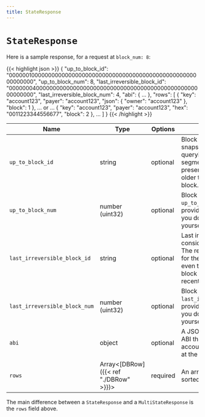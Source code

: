```yaml
---
title: StateResponse
---
```


# `StateResponse`

Here is a sample response, for a request at `block_num: 8`:

{{< highlight json >}}
{
  "up_to_block_id": "0000001000000000000000000000000000000000000000000000000000000000",
  "up_to_block_num": 8,
  "last_irreversible_block_id": "0000000400000000000000000000000000000000000000000000000000000000",
  "last_irreversible_block_num": 4,
  "abi": {
    ...
  },
  "rows": [
    {
      "key": "account123",
      "payer": "account123",
      "json": {
        "owner": "account123"
      },
      "block": 1
    },
    ... or ...
    {
      "key": "account123",
      "payer": "account123",
      "hex": "0011223344556677",
      "block": 2
    },
    ...
  ]
}
{{< /highlight >}}

Name | Type | Options | Description
-----|------|---------|------------
`up_to_block_id` | string | optional | Block ID at which the snapshot was taken when querying the reversible chain segment. This will not be present if querying blocks older than the last irreversible block.
`up_to_block_num` | number (uint32) | optional | Block number extracted from `up_to_block_id` if present, provided as a convenience so you don't need to extract it yourself.
`last_irreversible_block_id` | string | optional | Last irreversible block considered for this request. The returned snapshot is still for the requested `block_num`, even though the irreversible block shown here is more recent.
`last_irreversible_block_num` | number (uint32) | optional | Block number extracted from `last_irreversible_block_num`, provided as a convenience so you don't need to extract it yourself.
`abi` | object | optional | A JSON representation of the ABI that is stored within the account. It is the ABI in effect at the requested `block_num`.
`rows` | Array&lt;[DBRow]({{< ref "./DBRow" >}})&gt; | required | An array of rows in the table, sorted by their uint64 key.

The main difference between a `StateResponse` and a
`MultiStateResponse` is the `rows` field above.
